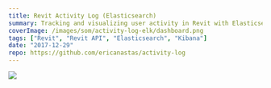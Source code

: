 ```yaml
---
title: Revit Activity Log (Elasticsearch)
summary: Tracking and visualizing user activity in Revit with Elasticsearch and Kibana
coverImage: /images/som/activity-log-elk/dashboard.png
tags: ["Revit", "Revit API", "Elasticsearch", "Kibana"]
date: "2017-12-29"
repo: https://github.com/ericanastas/activity-log
---
```


![](/images/som/activity-log-elk/sync-dashboard.png)
